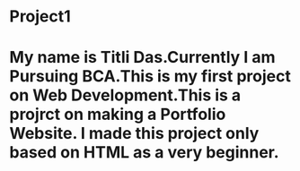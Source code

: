 # Project1
# My name is Titli Das.Currently I am Pursuing BCA.This is my first project on Web Development.This is a projrct on making a Portfolio Website. I made this project only based on HTML as a very beginner.
